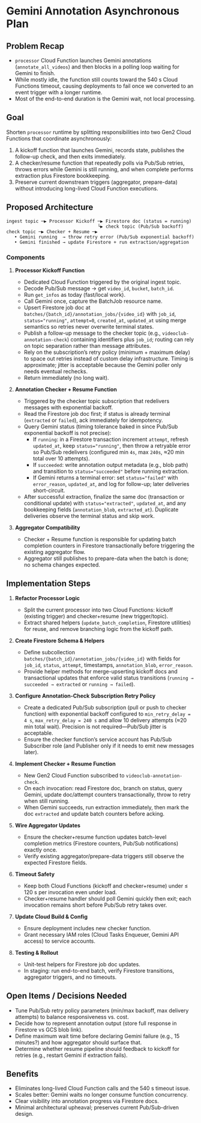 # Gemini Annotation Asynchronous Plan

## Problem Recap
- `processor` Cloud Function launches Gemini annotations (`annotate_all_videos`) and then blocks in a polling loop waiting for Gemini to finish.
- While mostly idle, the function still counts toward the 540 s Cloud Functions timeout, causing deployments to fail once we converted to an event trigger with a longer runtime.
- Most of the end-to-end duration is the Gemini wait, not local processing.

## Goal
Shorten `processor` runtime by splitting responsibilities into two Gen2 Cloud Functions that coordinate asynchronously:
1. A kickoff function that launches Gemini, records state, publishes the follow-up check, and then exits immediately.
2. A checker/resume function that repeatedly polls via Pub/Sub retries, throws errors while Gemini is still running, and when complete performs extraction plus Firestore bookkeeping.
3. Preserve current downstream triggers (aggregator, prepare-data) without introducing long-lived Cloud Function executions.

## Proposed Architecture
```
ingest topic ─▶ Processor Kickoff ─▶ Firestore doc (status = running)
                                  └▶ check topic (Pub/Sub backoff)
check topic ─▶ Checker + Resume ─▶
   • Gemini running  → throw retry error (Pub/Sub exponential backoff)
   • Gemini finished → update Firestore + run extraction/aggregation
```

### Components
1. **Processor Kickoff Function**
   - Dedicated Cloud Function triggered by the original ingest topic.
   - Decode Pub/Sub message → get `video_id`, `bucket`, `batch_id`.
   - Run `get_infos` as today (fast/local work).
   - Call Gemini once, capture the BatchJob resource name.
   - Upsert Firestore job doc at `batches/{batch_id}/annotation_jobs/{video_id}` with `job_id`, `status="running"`, `attempt=0`, `created_at`, `updated_at` using merge semantics so retries never overwrite terminal states.
   - Publish a follow-up message to the checker topic (e.g., `videoclub-annotation-check`) containing identifiers plus `job_id`; routing can rely on topic separation rather than message attributes.
   - Rely on the subscription’s retry policy (minimum + maximum delay) to space out retries instead of custom delay infrastructure. Timing is approximate; jitter is acceptable because the Gemini poller only needs eventual rechecks.
   - Return immediately (no long wait).

2. **Annotation Checker + Resume Function**
   - Triggered by the checker topic subscription that redelivers messages with exponential backoff.
   - Read the Firestore job doc first; if status is already terminal (`extracted` or `failed`), ack immediately for idempotency.
   - Query Gemini status (timing tolerance baked in since Pub/Sub exponential backoff is not precise):
     - If `running`: in a Firestore transaction increment `attempt`, refresh `updated_at`, keep `status="running"`, then throw a retryable error so Pub/Sub redelivers (configured min `4s`, max `240s`, ≈20 min total over 10 attempts).
     - If `succeeded`: write annotation output metadata (e.g., blob path) and transition to `status="succeeded"` before running extraction.
     - If Gemini returns a terminal error: set `status="failed"` with `error_reason`, `updated_at`, and log for follow-up; later deliveries short-circuit.
   - After successful extraction, finalize the same doc (transaction or conditional update) with `status="extracted"`, `updated_at`, and any bookkeeping fields (`annotation_blob`, `extracted_at`). Duplicate deliveries observe the terminal status and skip work.

3. **Aggregator Compatibility**
   - Checker + Resume function is responsible for updating batch completion counters in Firestore transactionally before triggering the existing aggregator flow.
   - Aggregator still publishes to prepare-data when the batch is done; no schema changes expected.

## Implementation Steps
1. **Refactor Processor Logic**
   - Split the current processor into two Cloud Functions: kickoff (existing trigger) and checker+resume (new trigger/topic).
   - Extract shared helpers (`update_batch_completion`, Firestore utilities) for reuse, and remove branching logic from the kickoff path.

2. **Create Firestore Schema & Helpers**
   - Define subcollection `batches/{batch_id}/annotation_jobs/{video_id}` with fields for `job_id`, `status`, `attempt`, timestamps, `annotation_blob`, `error_reason`.
   - Provide helper methods for merge-upserting kickoff docs and transactional updates that enforce valid status transitions (`running → succeeded → extracted` or `running → failed`).

3. **Configure Annotation-Check Subscription Retry Policy**
   - Create a dedicated Pub/Sub subscription (pull or push to checker function) with exponential backoff configured to `min_retry_delay = 4 s`, `max_retry_delay = 240 s` and allow 10 delivery attempts (≈20 min total wait). Precision is not required—Pub/Sub jitter is acceptable.
   - Ensure the checker function’s service account has Pub/Sub Subscriber role (and Publisher only if it needs to emit new messages later).

4. **Implement Checker + Resume Function**
   - New Gen2 Cloud Function subscribed to `videoclub-annotation-check`.
   - On each invocation: read Firestore doc, branch on status, query Gemini, update doc/attempt counters transactionally, throw to retry when still running.
   - When Gemini succeeds, run extraction immediately, then mark the doc `extracted` and update batch counters before acking.

5. **Wire Aggregator Updates**
   - Ensure the checker+resume function updates batch-level completion metrics (Firestore counters, Pub/Sub notifications) exactly once.
   - Verify existing aggregator/prepare-data triggers still observe the expected Firestore fields.

6. **Timeout Safety**
   - Keep both Cloud Functions (kickoff and checker+resume) under ≤ 120 s per invocation even under load.
   - Checker+resume handler should poll Gemini quickly then exit; each invocation remains short before Pub/Sub retry takes over.

7. **Update Cloud Build & Config**
   - Ensure deployment includes new checker function.
   - Grant necessary IAM roles (Cloud Tasks Enqueuer, Gemini API access) to service accounts.

8. **Testing & Rollout**
   - Unit-test helpers for Firestore job doc updates.
   - In staging: run end-to-end batch, verify Firestore transitions, aggregator triggers, and no timeouts.

## Open Items / Decisions Needed
- Tune Pub/Sub retry policy parameters (min/max backoff, max delivery attempts) to balance responsiveness vs. cost.
- Decide how to represent annotation output (store full response in Firestore vs GCS blob link).
- Define maximum wait time before declaring Gemini failure (e.g., 15 minutes?) and how aggregator should surface that.
- Determine whether resume pipeline should feedback to kickoff for retries (e.g., restart Gemini if extraction fails).

## Benefits
- Eliminates long-lived Cloud Function calls and the 540 s timeout issue.
- Scales better: Gemini waits no longer consume function concurrency.
- Clear visibility into annotation progress via Firestore docs.
- Minimal architectural upheaval; preserves current Pub/Sub-driven design.
